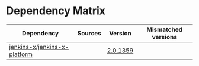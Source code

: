 # Dependency Matrix

Dependency | Sources | Version | Mismatched versions
---------- | ------- | ------- | -------------------
[jenkins-x/jenkins-x-platform](https://github.com/jenkins-x/jenkins-x-platform) |  | [2.0.1359](https://github.com/jenkins-x/jenkins-x-platform/releases/tag/v2.0.1359) | 
